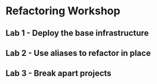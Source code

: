 # Refactoring Workshop

## Lab 1 - Deploy the base infrastructure

## Lab 2 - Use aliases to refactor in place

## Lab 3 - Break apart projects
